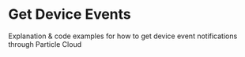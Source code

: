 # Get Device Events

Explanation & code examples for how to get device event notifications through Particle Cloud

